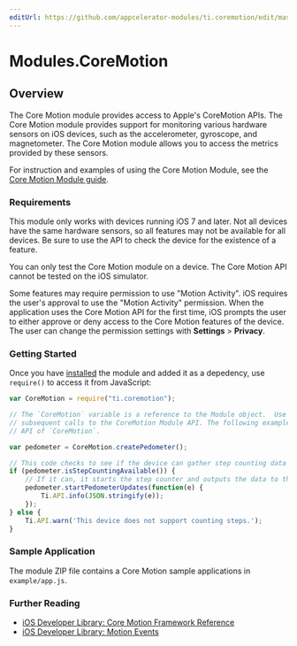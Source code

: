 ```yaml
---
editUrl: https://github.com/appcelerator-modules/ti.coremotion/edit/master/apidoc/CoreMotion.yml
---
```

# Modules.CoreMotion

<TypeHeader/>

## Overview

The Core Motion module provides access to Apple's CoreMotion APIs. The Core Motion module provides support
for monitoring various hardware sensors on iOS devices, such as the accelerometer, gyroscope, and
magnetometer. The Core Motion module allows you to access the metrics provided by these sensors.

For instruction and examples of using the Core Motion Module, see the
[Core Motion Module guide](http://docs.appcelerator.com/platform/latest/#!/guide/Core_Motion_Module).


### Requirements

This module only works with devices running iOS 7 and later. Not all devices have the same hardware sensors,
so all features may not be available for all devices. Be sure to use the API to check the device
for the existence of a feature.

You can only test the Core Motion module on a device. The Core Motion API cannot be tested on the iOS
simulator.

Some features may require permission to use "Motion Activity". iOS requires the user's approval to
use the "Motion Activity" permission. When the application uses the Core Motion API for the first
time, iOS prompts the user to either approve or deny access to the Core Motion features of the
device. The user can change the permission settings with **Settings** > **Privacy**.


### Getting Started

Once you have [installed](#!/guide/Using_a_Module) the module and added it as a depedency,
use `require()` to access it from JavaScript:

``` javascript
var CoreMotion = require("ti.coremotion");

// The `CoreMotion` variable is a reference to the Module object.  Use this reference to make
// subsequent calls to the CoreMotion Module API. The following example shows the step counting
// API of `CoreMotion`.

var pedometer = CoreMotion.createPedometer();

// This code checks to see if the device can gather step counting data
if (pedometer.isStepCountingAvailable()) {
    // If it can, it starts the step counter and outputs the data to the console
    pedometer.startPedometerUpdates(function(e) {
        Ti.API.info(JSON.stringify(e));
    });
} else {
    Ti.API.warn('This device does not support counting steps.');
}
```

### Sample Application

The module ZIP file contains a Core Motion sample applications in `example/app.js`.

### Further Reading

- [iOS Developer Library: Core Motion Framework Reference](https://developer.apple.com/library/ios/documentation/CoreMotion/Reference/CoreMotion_Reference/_index.html)
- [iOS Developer Library: Motion Events](https://developer.apple.com/library/ios/documentation/EventHandling/Conceptual/EventHandlingiPhoneOS/motion_event_basics/motion_event_basics.html)

<ApiDocs/>

